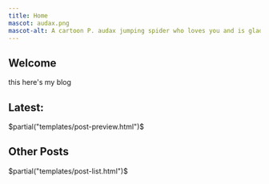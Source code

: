 ```yaml
---
title: Home
mascot: audax.png
mascot-alt: A cartoon P. audax jumping spider who loves you and is glad you stopped by
---
```


## Welcome

this here's my blog

## Latest:
$partial("templates/post-preview.html")$

## Other Posts
$partial("templates/post-list.html")$
